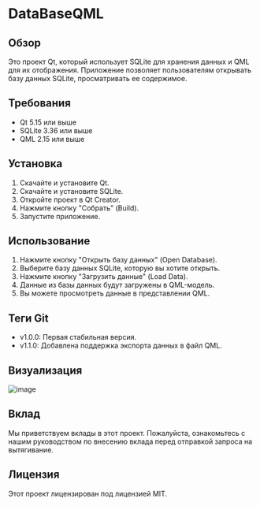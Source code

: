 # DataBaseQML

## Обзор

Это проект Qt, который использует SQLite для хранения данных и QML для их отображения. Приложение позволяет пользователям открывать базу данных SQLite, просматривать ее содержимое.

## Требования

* Qt 5.15 или выше
* SQLite 3.36 или выше
* QML 2.15 или выше

## Установка

1. Скачайте и установите Qt.
2. Скачайте и установите SQLite.
3. Откройте проект в Qt Creator.
4. Нажмите кнопку "Собрать" (Build).
5. Запустите приложение.

## Использование

1. Нажмите кнопку "Открыть базу данных" (Open Database).
2. Выберите базу данных SQLite, которую вы хотите открыть.
3. Нажмите кнопку "Загрузить данные" (Load Data).
4. Данные из базы данных будут загружены в QML-модель.
5. Вы можете просмотреть данные в представлении QML.

## Теги Git

* v1.0.0: Первая стабильная версия.
* v1.1.0: Добавлена поддержка экспорта данных в файл QML.
## Визуализация
![image](https://github.com/Akapulka00/DataBaseQML/assets/91537466/d4298ee3-088a-4290-b11c-4cc6f9298afd)

## Вклад

Мы приветствуем вклады в этот проект. Пожалуйста, ознакомьтесь с нашим руководством по внесению вклада перед отправкой запроса на вытягивание.

## Лицензия

Этот проект лицензирован под лицензией MIT.

